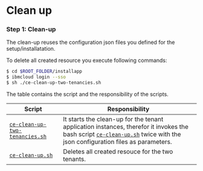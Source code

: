 # Clean up
### Step 1: Clean-up

The clean-up reuses the configuration json files you defined for the setup/installatation.

To delete all created resource you execute following commands:

```sh
$ cd $ROOT_FOLDER/installapp
$ ibmcloud login --sso
$ sh ./ce-clean-up-two-tenancies.sh
```

The table contains the script and the responsibility of the scripts.

| Script | Responsibility |
|---|---|
| [`ce-clean-up-two-tenancies.sh`](https://github.com/IBM/multi-tenancy/blob/main/installapp/ce-clean-up-two-tenancies.sh) | It starts the clean-up for the tenant application instances, therefor it invokes the bash script [`ce-clean-up.sh`](https://github.com/IBM/multi-tenancy/blob/main/installapp/ce-clean-up.sh) twice with the json configuration files as parameters. |
| [`ce-clean-up.sh`](https://github.com/IBM/multi-tenancy/blob/main/installapp/ce-clean-up.sh) | Deletes all created resouce for the two tenants. |